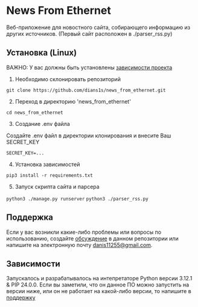 # News From Ethernet
Веб-приложение для новостного сайта, собирающего информацию из других источников. (Первый сайт расположен в ./parser_rss.py)


## Установка (Linux)
ВАЖНО: У вас должны быть установлены [зависимости проекта](https://github.com/dians1s/news_from_ethernet#зависимости)
1. Необходимо склонировать репозиторий

```git clone https://github.com/dians1s/news_from_ethernet.git```

2. Переход в директорию 'news_from_ethernet'

```cd news_from_ethernet```

3. Создание .env файла

Создайте .env файл в директории клонирования и внесите Ваш SECRET_KEY

```SECRET_KEY=...```

4. Установка зависимостей

```pip3 install -r requirements.txt```

5. Запуск скрипта сайта и парсера

```python3 ./manage.py runserver```
```python3 ./parser_rss.py```

## Поддержка
Если у вас возникли какие-либо проблемы или вопросы по использованию, создайте [обсуждение](https://github.com/dians1s/news_from_ethernet/issues/new/choose) в данном репозитории или напишите на электронную почту <danis11255@gmail.com>.

## Зависимости
Запускалось и разрабатывалось на интепретаторе Python версии 3.12.1 & PIP 24.0.0. Если вы заметили, что он данное ПО можно запустить на версии ниже, или он не работает на какой-либо версии, то напишите в [поддержку](https://github.com/dians1s/news_from_ethernet#поддержка)
